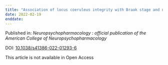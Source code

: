 ```yaml
---
title: "Association of locus coeruleus integrity with Braak stage and neuropsychiatric symptom severity in Alzheimer's disease."
date: 2022-02-19
enddate:
---
```


Published in: *Neuropsychopharmacology : official publication of the American College of Neuropsychopharmacology*

DOI: [10.1038/s41386-022-01293-6](https://doi.org/10.1038/s41386-022-01293-6)

This article is not available in Open Access



